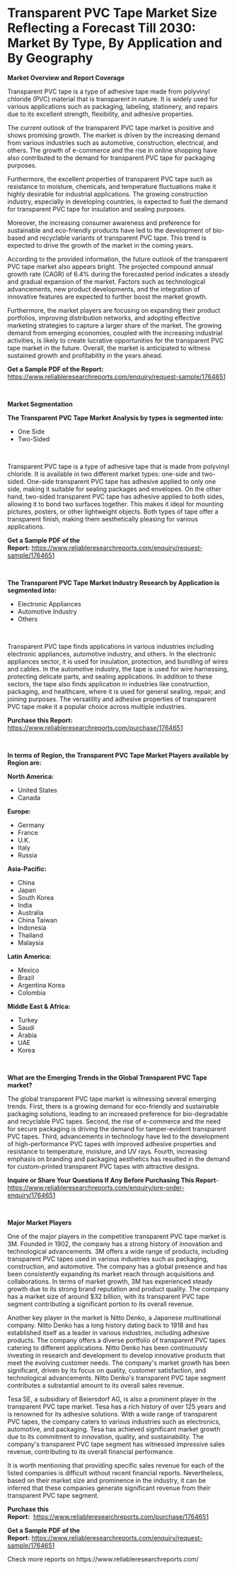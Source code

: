 <p><h1>Transparent PVC Tape Market Size Reflecting a Forecast Till 2030: Market By Type, By Application and By Geography</h1></p><p><strong>Market Overview and Report Coverage</strong></p>
<p><p>Transparent PVC tape is a type of adhesive tape made from polyvinyl chloride (PVC) material that is transparent in nature. It is widely used for various applications such as packaging, labeling, stationery, and repairs due to its excellent strength, flexibility, and adhesive properties.</p><p>The current outlook of the transparent PVC tape market is positive and shows promising growth. The market is driven by the increasing demand from various industries such as automotive, construction, electrical, and others. The growth of e-commerce and the rise in online shopping have also contributed to the demand for transparent PVC tape for packaging purposes.</p><p>Furthermore, the excellent properties of transparent PVC tape such as resistance to moisture, chemicals, and temperature fluctuations make it highly desirable for industrial applications. The growing construction industry, especially in developing countries, is expected to fuel the demand for transparent PVC tape for insulation and sealing purposes.</p><p>Moreover, the increasing consumer awareness and preference for sustainable and eco-friendly products have led to the development of bio-based and recyclable variants of transparent PVC tape. This trend is expected to drive the growth of the market in the coming years.</p><p>According to the provided information, the future outlook of the transparent PVC tape market also appears bright. The projected compound annual growth rate (CAGR) of 6.4% during the forecasted period indicates a steady and gradual expansion of the market. Factors such as technological advancements, new product developments, and the integration of innovative features are expected to further boost the market growth.</p><p>Furthermore, the market players are focusing on expanding their product portfolios, improving distribution networks, and adopting effective marketing strategies to capture a larger share of the market. The growing demand from emerging economies, coupled with the increasing industrial activities, is likely to create lucrative opportunities for the transparent PVC tape market in the future. Overall, the market is anticipated to witness sustained growth and profitability in the years ahead.</p></p>
<p><strong>Get a Sample PDF of the Report:</strong> <a href="https://www.reliableresearchreports.com/enquiry/request-sample/1764651">https://www.reliableresearchreports.com/enquiry/request-sample/1764651</a></p>
<p>&nbsp;</p>
<p><strong>Market Segmentation</strong></p>
<p><strong>The Transparent PVC Tape Market Analysis by types is segmented into:</strong></p>
<p><ul><li>One Side</li><li>Two-Sided</li></ul></p>
<p>&nbsp;</p>
<p><p>Transparent PVC tape is a type of adhesive tape that is made from polyvinyl chloride. It is available in two different market types: one-side and two-sided. One-side transparent PVC tape has adhesive applied to only one side, making it suitable for sealing packages and envelopes. On the other hand, two-sided transparent PVC tape has adhesive applied to both sides, allowing it to bond two surfaces together. This makes it ideal for mounting pictures, posters, or other lightweight objects. Both types of tape offer a transparent finish, making them aesthetically pleasing for various applications.</p></p>
<p><strong>Get a Sample PDF of the Report:</strong>&nbsp;<a href="https://www.reliableresearchreports.com/enquiry/request-sample/1764651">https://www.reliableresearchreports.com/enquiry/request-sample/1764651</a></p>
<p>&nbsp;</p>
<p><strong>The Transparent PVC Tape Market Industry Research by Application is segmented into:</strong></p>
<p><ul><li>Electronic Appliances</li><li>Automotive Industry</li><li>Others</li></ul></p>
<p>&nbsp;</p>
<p><p>Transparent PVC tape finds applications in various industries including electronic appliances, automotive industry, and others. In the electronic appliances sector, it is used for insulation, protection, and bundling of wires and cables. In the automotive industry, the tape is used for wire harnessing, protecting delicate parts, and sealing applications. In addition to these sectors, the tape also finds application in industries like construction, packaging, and healthcare, where it is used for general sealing, repair, and joining purposes. The versatility and adhesive properties of transparent PVC tape make it a popular choice across multiple industries.</p></p>
<p><strong>Purchase this Report:</strong>&nbsp; <a href="https://www.reliableresearchreports.com/purchase/1764651">https://www.reliableresearchreports.com/purchase/1764651</a></p>
<p>&nbsp;</p>
<p><strong>In terms of Region, the Transparent PVC Tape Market Players available by Region are:</strong></p>
<p>
    <p> <strong> North America: </strong>
        <ul>
            <li>United States</li>
            <li>Canada</li>
        </ul>
        </p> 
    <p> <strong> Europe: </strong>
        <ul>
            <li>Germany</li>
            <li>France</li>
            <li>U.K.</li>
            <li>Italy</li>
            <li>Russia</li>
        </ul>
        </p> 
    <p> <strong> Asia-Pacific: </strong>
        <ul>
            <li>China</li>
            <li>Japan</li>
            <li>South Korea</li>
            <li>India</li>
            <li>Australia</li>
            <li>China Taiwan</li>
            <li>Indonesia</li>
            <li>Thailand</li>
            <li>Malaysia</li>
        </ul>
        </p> 
    <p> <strong> Latin America: </strong>
        <ul>
            <li>Mexico</li>
            <li>Brazil</li>
            <li>Argentina Korea</li>
            <li>Colombia</li>
        </ul>
        </p> 
    <p> <strong> Middle East & Africa: </strong>
        <ul>
            <li>Turkey</li>
            <li>Saudi</li>
            <li>Arabia</li>
            <li>UAE</li>
            <li>Korea</li>
        </ul>
    </p>
    </p>
<p>&nbsp;</p>
<p><strong>What are the Emerging Trends in the Global Transparent PVC Tape market?</strong></p>
<p><p>The global transparent PVC tape market is witnessing several emerging trends. First, there is a growing demand for eco-friendly and sustainable packaging solutions, leading to an increased preference for bio-degradable and recyclable PVC tapes. Second, the rise of e-commerce and the need for secure packaging is driving the demand for tamper-evident transparent PVC tapes. Third, advancements in technology have led to the development of high-performance PVC tapes with improved adhesive properties and resistance to temperature, moisture, and UV rays. Fourth, increasing emphasis on branding and packaging aesthetics has resulted in the demand for custom-printed transparent PVC tapes with attractive designs.</p></p>
<p><strong>Inquire or Share Your Questions If Any Before Purchasing This Report</strong>- <a href="https://www.reliableresearchreports.com/enquiry/pre-order-enquiry/1764651">https://www.reliableresearchreports.com/enquiry/pre-order-enquiry/1764651</a></p>
<p>&nbsp;</p>
<p><strong>Major Market Players</strong></p>
<p><p>One of the major players in the competitive transparent PVC tape market is 3M. Founded in 1902, the company has a strong history of innovation and technological advancements. 3M offers a wide range of products, including transparent PVC tapes used in various industries such as packaging, construction, and automotive. The company has a global presence and has been consistently expanding its market reach through acquisitions and collaborations. In terms of market growth, 3M has experienced steady growth due to its strong brand reputation and product quality. The company has a market size of around $32 billion, with its transparent PVC tape segment contributing a significant portion to its overall revenue.</p><p>Another key player in the market is Nitto Denko, a Japanese multinational company. Nitto Denko has a long history dating back to 1918 and has established itself as a leader in various industries, including adhesive products. The company offers a diverse portfolio of transparent PVC tapes catering to different applications. Nitto Denko has been continuously investing in research and development to develop innovative products that meet the evolving customer needs. The company's market growth has been significant, driven by its focus on quality, customer satisfaction, and technological advancements. Nitto Denko's transparent PVC tape segment contributes a substantial amount to its overall sales revenue.</p><p>Tesa SE, a subsidiary of Beiersdorf AG, is also a prominent player in the transparent PVC tape market. Tesa has a rich history of over 125 years and is renowned for its adhesive solutions. With a wide range of transparent PVC tapes, the company caters to various industries such as electronics, automotive, and packaging. Tesa has achieved significant market growth due to its commitment to innovation, quality, and sustainability. The company's transparent PVC tape segment has witnessed impressive sales revenue, contributing to its overall financial performance.</p><p>It is worth mentioning that providing specific sales revenue for each of the listed companies is difficult without recent financial reports. Nevertheless, based on their market size and prominence in the industry, it can be inferred that these companies generate significant revenue from their transparent PVC tape segment.</p></p>
<p><strong>Purchase this Report:</strong>&nbsp;&nbsp;<a href="https://www.reliableresearchreports.com/purchase/1764651">https://www.reliableresearchreports.com/purchase/1764651</a></p>
<p></p>
<p><strong>Get a Sample PDF of the Report:</strong>&nbsp;<a href="https://www.reliableresearchreports.com/enquiry/request-sample/1764651">https://www.reliableresearchreports.com/enquiry/request-sample/1764651</a></p>
<p>Check more reports on https://www.reliableresearchreports.com/</p>